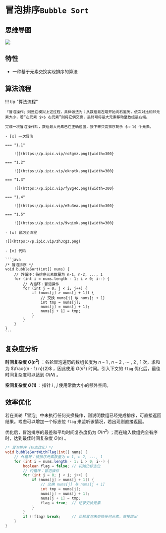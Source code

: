 # 冒泡排序`Bubble Sort`

## 思维导图

![](https://p.ipic.vip/5hjjby.png)

## 特性

- 一种基于元素交换实现排序的算法

## 算法流程

!!! tip "算法流程"

    「冒泡操作」则是在模拟上述过程，具体做法为：从数组最左端开始向右遍历，依次对比相邻元素大小，若“左元素 $>$ 右元素”则将它俩交换，最终可将最大元素移动至数组最右端。

    完成一次冒泡操作后，数组最大元素已在正确位置，接下来只需排序剩余 $n-1$ 个元素。
    
    - [x] 一次冒泡
    
    === "1.1"
    
        ![](https://p.ipic.vip/ro5gmz.png){width=300}
        
    === "1.2"
    
        ![](https://p.ipic.vip/eknptk.png){width=300}
        
    === "1.3"
    
        ![](https://p.ipic.vip/fy8g4c.png){width=300}
        
    === "1.4"
    
        ![](https://p.ipic.vip/e5u3ea.png){width=300}
        
    === "1.5"
    
        ![](https://p.ipic.vip/9vqixk.png){width=300}
        
    - [x] 冒泡全流程
        
    ![](https://p.ipic.vip/zh3cgz.png)
    
    - [x] 代码
    
    ```java
    /* 冒泡排序 */
    void bubbleSort(int[] nums) {
        // 外循环：待排序元素数量为 n-1, n-2, ..., 1
        for (int i = nums.length - 1; i > 0; i--) {
            // 内循环：冒泡操作
            for (int j = 0; j < i; j++) {
                if (nums[j] > nums[j + 1]) {
                    // 交换 nums[j] 与 nums[j + 1]
                    int tmp = nums[j];
                    nums[j] = nums[j + 1];
                    nums[j + 1] = tmp;
                }
            }
        }
    }
    ```
    
## 复杂度分析

**时间复杂度 $O(n^2)$** ：各轮冒泡遍历的数组长度为 $n - 1$ , $n - 2$ , $\cdots$ , $2$ , $1$ 次，求和为 $\frac{(n - 1) n}{2}$ ，因此使用 $O(n^2)$ 时间。引入下文的 `flag` 优化后，最佳时间复杂度可以达到 $O(N)$ 。

**空间复杂度 $O(1)$** ：指针 $i$ , $j$ 使用常数大小的额外空间。

## 效率优化

若在某轮「冒泡」中未执行任何交换操作，则说明数组已经完成排序，可直接返回结果。考虑可以增加一个标志位 `flag` 来监听该情况，若出现则直接返回。

优化后，冒泡排序的最差和平均时间复杂度仍为 $O(n^2)$ ；而在输入数组完全有序时，达到最佳时间复杂度 $O(n)$ 。

```java
/* 冒泡排序（标志优化）*/
void bubbleSortWithFlag(int[] nums) {
    // 外循环：待排序元素数量为 n-1, n-2, ..., 1
    for (int i = nums.length - 1; i > 0; i--) {
        boolean flag = false; // 初始化标志位
        // 内循环：冒泡操作
        for (int j = 0; j < i; j++) {
            if (nums[j] > nums[j + 1]) {
                // 交换 nums[j] 与 nums[j + 1]
                int tmp = nums[j];
                nums[j] = nums[j + 1];
                nums[j + 1] = tmp;
                flag = true;  // 记录交换元素
            }
        }
        if (!flag) break;     // 此轮冒泡未交换任何元素，直接跳出
    }
}

```

